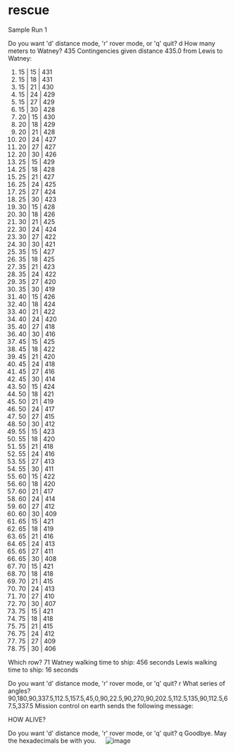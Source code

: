 # rescue

Sample Run 1

Do you want 'd' distance mode, 'r' rover mode, or 'q' quit?
d
How many meters to Watney?
435
Contingencies given distance 435.0 from Lewis to Watney:
1) 15 | 15 | 431
2) 15 | 18 | 431
3) 15 | 21 | 430
4) 15 | 24 | 429
5) 15 | 27 | 429
6) 15 | 30 | 428
7) 20 | 15 | 430
8) 20 | 18 | 429
9) 20 | 21 | 428
10) 20 | 24 | 427
11) 20 | 27 | 427
12) 20 | 30 | 426
13) 25 | 15 | 429
14) 25 | 18 | 428
15) 25 | 21 | 427
16) 25 | 24 | 425
17) 25 | 27 | 424
18) 25 | 30 | 423
19) 30 | 15 | 428
20) 30 | 18 | 426
21) 30 | 21 | 425
22) 30 | 24 | 424
23) 30 | 27 | 422
24) 30 | 30 | 421
25) 35 | 15 | 427
26) 35 | 18 | 425
27) 35 | 21 | 423
28) 35 | 24 | 422
29) 35 | 27 | 420
30) 35 | 30 | 419
31) 40 | 15 | 426
32) 40 | 18 | 424
33) 40 | 21 | 422
34) 40 | 24 | 420
35) 40 | 27 | 418
36) 40 | 30 | 416
37) 45 | 15 | 425
38) 45 | 18 | 422
39) 45 | 21 | 420
40) 45 | 24 | 418
41) 45 | 27 | 416
42) 45 | 30 | 414
43) 50 | 15 | 424
44) 50 | 18 | 421
45) 50 | 21 | 419
46) 50 | 24 | 417
47) 50 | 27 | 415
48) 50 | 30 | 412
49) 55 | 15 | 423
50) 55 | 18 | 420
51) 55 | 21 | 418
52) 55 | 24 | 416
53) 55 | 27 | 413
54) 55 | 30 | 411
55) 60 | 15 | 422
56) 60 | 18 | 420
57) 60 | 21 | 417
58) 60 | 24 | 414
59) 60 | 27 | 412
60) 60 | 30 | 409
61) 65 | 15 | 421
62) 65 | 18 | 419
63) 65 | 21 | 416
64) 65 | 24 | 413
65) 65 | 27 | 411
66) 65 | 30 | 408
67) 70 | 15 | 421
68) 70 | 18 | 418
69) 70 | 21 | 415
70) 70 | 24 | 413
71) 70 | 27 | 410
72) 70 | 30 | 407
73) 75 | 15 | 421
74) 75 | 18 | 418
75) 75 | 21 | 415
76) 75 | 24 | 412
77) 75 | 27 | 409
78) 75 | 30 | 406

Which row?
71
Watney walking time to ship: 456 seconds
Lewis walking time to ship: 16 seconds

Do you want 'd' distance mode, 'r' rover mode, or 'q' quit?
r
What series of angles?
90,180,90,337.5,112.5,157.5,45,0,90,22.5,90,270,90,202.5,112.5,135,90,112.5,67.5,337.5
Mission control on earth sends the following message:

HOW ALIVE?

Do you want 'd' distance mode, 'r' rover mode, or 'q' quit?
q
Goodbye. May the hexadecimals be with you.
 
![image](https://user-images.githubusercontent.com/35821623/201495210-c12e8fb4-48d5-4c3b-9bad-68b1792350ab.png)

